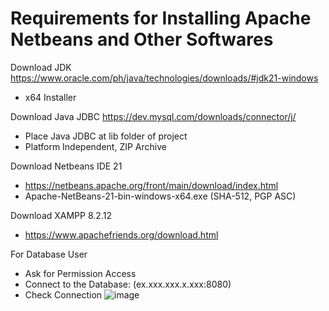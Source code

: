# Requirements for Installing Apache Netbeans and Other Softwares
Download JDK
https://www.oracle.com/ph/java/technologies/downloads/#jdk21-windows
- x64 Installer

Download Java JDBC
https://dev.mysql.com/downloads/connector/j/
- Place Java JDBC at lib folder of project
- Platform Independent, ZIP Archive

Download Netbeans IDE 21
- https://netbeans.apache.org/front/main/download/index.html
- Apache-NetBeans-21-bin-windows-x64.exe (SHA-512, PGP ASC)

Download XAMPP 8.2.12
- https://www.apachefriends.org/download.html

For Database User
- Ask for Permission Access
- Connect to the Database: (ex.xxx.xxx.x.xxx:8080)
- Check Connection
 ![image](https://github.com/Alerianatics/HaiHotelApplication/assets/120313055/3af77032-f126-4cf9-b0e0-28fa4dd0603e)

